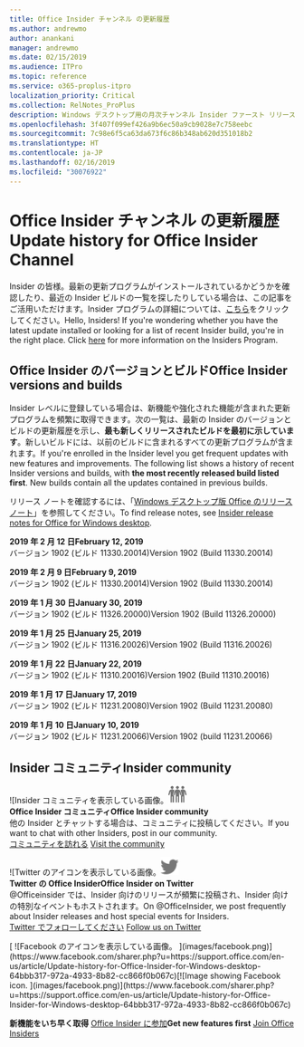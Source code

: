 ```yaml
---
title: Office Insider チャンネル の更新履歴
ms.author: andrewmo
author: anankani
manager: andrewmo
ms.date: 02/15/2019
ms.audience: ITPro
ms.topic: reference
ms.service: o365-proplus-itpro
localization_priority: Critical
ms.collection: RelNotes_ProPlus
description: Windows デスクトップ用の月次チャンネル Insider ファースト リリースの更新履歴を Insider の皆様に提供します。
ms.openlocfilehash: 3f407f099ef426a9b6ec50a9cb9028e7c758eebc
ms.sourcegitcommit: 7c98e6f5ca63da673f6c86b348ab620d351018b2
ms.translationtype: HT
ms.contentlocale: ja-JP
ms.lasthandoff: 02/16/2019
ms.locfileid: "30076922"
---
```

# <a name="update-history-for-office-insider-channel"></a><span data-ttu-id="f5442-103">Office Insider チャンネル の更新履歴</span><span class="sxs-lookup"><span data-stu-id="f5442-103">Update history for Office Insider Channel</span></span>

<span data-ttu-id="f5442-p101">Insider の皆様。最新の更新プログラムがインストールされているかどうかを確認したり、最近の Insider ビルドの一覧を探したりしている場合は、この記事をご活用いただけます。Insider プログラムの詳細については、[こちら](https://insider.office.com/)をクリックしてください。</span><span class="sxs-lookup"><span data-stu-id="f5442-p101">Hello, Insiders! If you're wondering whether you have the latest update installed or looking for a list of recent Insider build, you're in the right place. Click [here](https://insider.office.com/) for more information on the Insiders Program.</span></span>

## <a name="office-insider-versions-and-builds"></a><span data-ttu-id="f5442-107">Office Insider のバージョンとビルド</span><span class="sxs-lookup"><span data-stu-id="f5442-107">Office Insider versions and builds</span></span>

<span data-ttu-id="f5442-p102">Insider レベルに登録している場合は、新機能や強化された機能が含まれた更新プログラムを頻繁に取得できます。次の一覧は、最新の Insider のバージョンとビルドの更新履歴を示し、**最も新しくリリースされたビルドを最初に示しています**。新しいビルドには、以前のビルドに含まれるすべての更新プログラムが含まれます。</span><span class="sxs-lookup"><span data-stu-id="f5442-p102">If you're enrolled in the Insider level you get frequent updates with new features and improvements. The following list shows a history of recent Insider versions and builds, with **the most recently released build listed first**. New builds contain all the updates contained in previous builds.</span></span> 

<span data-ttu-id="f5442-111">リリース ノートを確認するには、「[Windows デスクトップ版 Office のリリース ノート](https://support.office.com/ja-JP/article/insider-release-notes-for-office-for-windows-desktop-523b3d33-8f46-4c79-b427-fdcf40c0b433)」を参照してください。</span><span class="sxs-lookup"><span data-stu-id="f5442-111">To find release notes, see [Insider release notes for Office for Windows desktop](https://support.office.com/ja-JP/article/insider-release-notes-for-office-for-windows-desktop-523b3d33-8f46-4c79-b427-fdcf40c0b433).</span></span>

<span data-ttu-id="f5442-112">**2019 年 2 月 12 日**</span><span class="sxs-lookup"><span data-stu-id="f5442-112">**February 12, 2019**</span></span><br/> <span data-ttu-id="f5442-113">バージョン 1902 (ビルド 11330.20014)</span><span class="sxs-lookup"><span data-stu-id="f5442-113">Version 1902 (Build 11330.20014)</span></span><br/> 

<span data-ttu-id="f5442-114">**2019 年 2 月 9 日**</span><span class="sxs-lookup"><span data-stu-id="f5442-114">**February 9, 2019**</span></span><br/> <span data-ttu-id="f5442-115">バージョン 1902 (ビルド 11330.20014)</span><span class="sxs-lookup"><span data-stu-id="f5442-115">Version 1902 (Build 11330.20014)</span></span><br/> 

<span data-ttu-id="f5442-116">**2019 年 1 月 30 日**</span><span class="sxs-lookup"><span data-stu-id="f5442-116">**January 30, 2019**</span></span><br/> <span data-ttu-id="f5442-117">バージョン 1902 (ビルド 11326.20000)</span><span class="sxs-lookup"><span data-stu-id="f5442-117">Version 1902 (Build 11326.20000)</span></span><br/> 

<span data-ttu-id="f5442-118">**2019 年 1 月 25 日**</span><span class="sxs-lookup"><span data-stu-id="f5442-118">**January 25, 2019**</span></span><br/> <span data-ttu-id="f5442-119">バージョン 1902 (ビルド 11316.20026)</span><span class="sxs-lookup"><span data-stu-id="f5442-119">Version 1902 (Build 11316.20026)</span></span><br/> 

<span data-ttu-id="f5442-120">**2019 年 1 月 22 日**</span><span class="sxs-lookup"><span data-stu-id="f5442-120">**January 22, 2019**</span></span><br/> <span data-ttu-id="f5442-121">バージョン 1902 (ビルド 11310.20016)</span><span class="sxs-lookup"><span data-stu-id="f5442-121">Version 1902 (Build 11310.20016)</span></span><br/> 

<span data-ttu-id="f5442-122">**2019 年 1 月 17 日**</span><span class="sxs-lookup"><span data-stu-id="f5442-122">**January 17, 2019**</span></span><br/> <span data-ttu-id="f5442-123">バージョン 1902 (ビルド 11231.20080)</span><span class="sxs-lookup"><span data-stu-id="f5442-123">Version 1902 (Build 11231.20080)</span></span><br/>

<span data-ttu-id="f5442-124">**2019 年 1 月 10 日**</span><span class="sxs-lookup"><span data-stu-id="f5442-124">**January 10, 2019**</span></span><br/> <span data-ttu-id="f5442-125">バージョン 1902 (ビルド 11231.20066)</span><span class="sxs-lookup"><span data-stu-id="f5442-125">Version 1902 (build 11231.20066)</span></span><br/> 


## <a name="insider-community"></a><span data-ttu-id="f5442-126">Insider コミュニティ</span><span class="sxs-lookup"><span data-stu-id="f5442-126">Insider community</span></span>

<span data-ttu-id="f5442-127">![Insider コミュニティを表示している画像。</span><span class="sxs-lookup"><span data-stu-id="f5442-127">![Image showing insider community.</span></span> ](images/insidercommunity.png) <br/>
<span data-ttu-id="f5442-128">**Office Insider コミュニティ**</span><span class="sxs-lookup"><span data-stu-id="f5442-128">**Office Insider community**</span></span><br/> <span data-ttu-id="f5442-129">他の Insider とチャットする場合は、コミュニティに投稿してください。</span><span class="sxs-lookup"><span data-stu-id="f5442-129">If you want to chat with other Insiders, post in our community.</span></span><br/><span data-ttu-id="f5442-130"> 
[コミュニティを訪れる](https://go.microsoft.com/fwlink/?linkid=843493)</span><span class="sxs-lookup"><span data-stu-id="f5442-130"> 
[Visit the community](https://go.microsoft.com/fwlink/?linkid=843493)</span></span><br/> 

<span data-ttu-id="f5442-131">![Twitter のアイコンを表示している画像。</span><span class="sxs-lookup"><span data-stu-id="f5442-131">![Image showing twitter icon.</span></span> ](images/twitter.png)<br/>
<span data-ttu-id="f5442-132">**Twitter の Office Insider**</span><span class="sxs-lookup"><span data-stu-id="f5442-132">**Office Insider on Twitter**</span></span><br/> <span data-ttu-id="f5442-133">@Officeinsider では、Insider 向けのリリースが頻繁に投稿され、Insider 向けの特別なイベントもホストされます。</span><span class="sxs-lookup"><span data-stu-id="f5442-133">On @OfficeInsider, we post frequently about Insider releases and host special events for Insiders.</span></span><br/><span data-ttu-id="f5442-134"> 
[Twitter でフォローしてください](https://go.microsoft.com/fwlink/?linkid=717717)</span><span class="sxs-lookup"><span data-stu-id="f5442-134"> 
[Follow us on Twitter](https://go.microsoft.com/fwlink/?linkid=717717)</span></span><br/> 

<span data-ttu-id="f5442-135">
  [
  ![Facebook のアイコンを表示している画像。 ](images/facebook.png)](https://www.facebook.com/sharer.php?u=https://support.office.com/en-us/article/Update-history-for-Office-Insider-for-Windows-desktop-64bbb317-972a-4933-8b82-cc866f0b067c)</span><span class="sxs-lookup"><span data-stu-id="f5442-135">[![Image showing Facebook icon. ](images/facebook.png)](https://www.facebook.com/sharer.php?u=https://support.office.com/en-us/article/Update-history-for-Office-Insider-for-Windows-desktop-64bbb317-972a-4933-8b82-cc866f0b067c)</span></span>


<span data-ttu-id="f5442-136">**新機能をいち早く取得**
[Office Insider に参加](https://insider.office.com/)</span><span class="sxs-lookup"><span data-stu-id="f5442-136">**Get new features first**
[Join Office Insiders](https://insider.office.com/)</span></span>